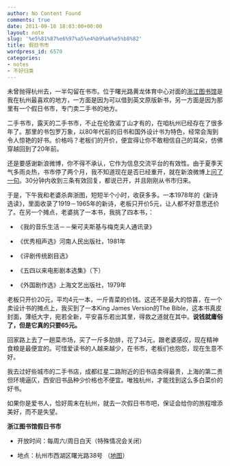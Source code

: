 ```yaml
---
author: No Content Found
comments: true
date: 2011-09-18 18:03:00+00:00
layout: note
slug: '%e5%81%87%e6%97%a5%e4%b9%a6%e5%b8%82'
title: 假日书市
wordpress_id: 6570
categories:
- notes
- 不好归类
---
```


未曾抛得杭州去，一半勾留在书市。位于曙光路黄龙体育中心对面的[浙江图书馆](http://www.zjlib.net.cn/)是我在杭州最喜欢的地方，一方面是因为可以借到英文原版新书，另一方面是因为那里有一个假日书市，专门卖二手书的地方。





二手书市，露天的二手书市，不止在伦敦诺丁山才有的，在咱杭州已经存在了很多年了。那里的书包罗万象，以80年代前的旧书和国外设计书为特色，经常会淘到令人惊艳的好书。价格吗？老板们的开价，便宜得让你不敢相信自己的耳朵，仿佛穿越回到了20年前。





还是要感谢新浪微博，你不得不承认，它作为信息交流平台的有效性。由于夏季天气多雨炎热，书市停了两个月，我不知道现在是否已经重开，就在新浪微博上[问了一句](http://weibo.com/1638964652/xoJM0fjVk)。30分钟内收到三条有效回复，都说已开，并且刚刚从书市归来。





于是，下午我和老婆杀奔浙图，短短半个小时，收获多多。一本1978年的《新诗选读》，里面收录了1919－1965年的新诗，老板只开价5元，让人都不好意思还价了。在另一个摊点，老婆挑了一本书，我挑了四本书，：





  * 《我的音乐生活－－柴可夫斯基与梅克夫人通讯录》


  * 《优秀相声选》河南人民出版社，1981年


  * 《评剧传统剧目选》


  * 《五四以来电影剧本选集》（下）


  * 《外国剧作选》上海文艺出版社，1979年



老板只开价20元，平均4元一本，一斤青菜的价钱。这还不是最大的惊喜，在一个卖设计书的摊点上，我买到了一本King James Version的The Bible，这本书真皮封面，薄纸大字，宛若全新，平安喜乐若出其里，得救之道就在其中。**说钱就庸俗了，但是它真的只要65元。**





回家路上去了一趟菜市场，买了一斤多肋排，花了34元，跟老婆感叹，现在精神食粮是最便宜的。可惜爱读书的人越来越少，在书市，老板们也抱怨，现在生意不好。





我去过好些城市的二手书店，成都红星二路附近的旧书店卖得最贵，上海的第二贵但环境逼仄，西安旧书品种少价格也不便宜。唯独杭州，才能找到这么多白菜价的好书。





如果你是爱书人，恰好周末在杭州，就去一次假日书市吧，保证会给你的旅程增添美好，而不是失望。





**浙江图书馆假日书市**





  * 开放时间：每周六/周日白天（特殊情况会关闭）


  * 地点：杭州市西湖区曙光路38号 （[地图](http://maps.google.com/maps/place?q=%E6%B5%99%E6%B1%9F%E5%9B%BE%E4%B9%A6%E9%A6%86+%E5%9C%B0%E5%9D%80&ie=UTF8&cid=11777279132541739220)）



